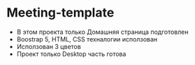 # Meeting-template
- В этом проекта только Домашняя страница подготовлен
- Boostrap 5, HTML, CSS техналогии исползован
- Исползован 3 цветов
- Проект только Desktop часть готова
